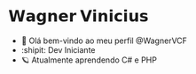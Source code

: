    <h1>𝗪𝗮𝗴𝗻𝗲𝗿 𝗩𝗶𝗻𝗶𝗰𝗶𝘂𝘀</h1>

- 👋 Olá bem-vindo ao meu perfil @WagnerVCF
- :shipit: Dev Iniciante
- :ringed_planet: Atualmente aprendendo C# e PHP

<!---
WagnerVCF/WagnerVCF is a ✨ special ✨ repository because its `README.md` (this file) appears on your GitHub profile.
You can click the Preview link to take a look at your changes.
--->
